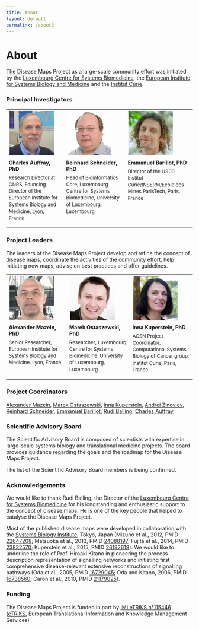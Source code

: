 ```yaml
---
title: About
layout: default
permalink: /about3
---
```

       
# About
        
The Disease Maps Project as a large-scale community effort was initiated by the <a href="http://wwwen.uni.lu/lcsb" target="_blank">Luxembourg Centre for Systems Biomedicine</a>, the <a href="http://www.eisbm.org/" target="_blank">European Institute for Systems Biology and Medicine</a> and the <a href="http://www.institut-curie.org/" target="_blank">Institut Curie</a>.
        
### Principal Investigators

<table>
<tr>
<td style="width: 200px;"><p style="margin:2px; text-align:left;"><img src="../images/teamhq/CharlesAuffray.jpg" width="120"/></p></td>
<td style="width: 200px;"><p style="margin:2px; text-align:left;"><img src="../images/teamhq/ReinhardSchneider.jpg" width="120"/></p></td>
<td style="width: 200px;"><p style="margin:2px; text-align:left;"><img src="../images/teamhq/EmmanuelBarillot.jpg" width="120"/></p></td>
</tr>
<tr>
<td style="width: 200px; text-align:left; vertical-align:top;"><strong>Charles Auffray, PhD</strong><p style="line-height:140%; margin-top:6px; font-size:13px;">Research Director at CNRS, Founding Director of the European Institute for Systems Biology and Medicine, Lyon, France</p></td>
<td style="width: 200px; text-align:left; vertical-align:top;"><strong>Reinhard Schneider, PhD</strong><p style="line-height:140%; margin-top:6px; font-size:13px;">Head of Bioinformatics Core, Luxembourg Centre for Systems Biomedicine, University of Luxembourg, Luxembourg</p></td>
<td style="width: 200px; text-align:left; vertical-align:top;"><strong>Emmanuel Barillot, PhD</strong><p style="line-height:140%; margin-top:6px; font-size:13px;">Director of the U900 Institut Curie/INSERM/Ecole des Mines ParisTech, Paris, France</p></td>
</tr>
</table>
        
### Project Leaders
        
<p>The leaders of the Disease Maps Project develop and refine the concept of disease maps, coordinate the activities of the community effort, help initiating new maps, advise on best practices and offer guidelines.</p>

<table>
<tr>
<td style="width: 200px;"><p style="margin:2px; text-align:left;"><img src="../images/teamhq/AlexanderMazein.jpg" width="120"/></p></td>
<td style="width: 200px;"><p style="margin:2px; text-align:left;"><img src="../images/teamhq/MarekOstaszewski1.jpg" width="120"/></p></td>
<td style="width: 200px;"><p style="margin:2px; text-align:left;"><img src="../images/teamhq/InnaKuperstein.jpg" width="120"/></p></td>
</tr>
<tr>
<td style="width: 200px; text-align:left; vertical-align:top;"><strong>Alexander Mazein, PhD</strong><p style="line-height:140%; margin-top:6px; font-size:13px;">Senior Researcher, European Institute for Systems Biology and Medicine, Lyon, France</p></td>
<td style="width: 200px; text-align:left; vertical-align:top;"><strong>Marek Ostaszewski, PhD</strong><p style="line-height:140%; margin-top:6px; font-size:13px;">Researcher, Luxembourg Centre for Systems Biomedicine, University of Luxembourg, Luxembourg</p></td>
<td style="width: 200px; text-align:left; vertical-align:top;"><strong>Inna Kuperstein, PhD</strong><p style="line-height:140%; margin-top:6px; font-size:13px;">ACSN Project Coordinator, Computational Systems Biology of Cancer group, Institut Curie, Paris, France</p></td>
</tr>
</table>    

### Project Coordinators

[Alexander Mazein](mailto:a.mazein@gmail.com">a.mazein@gmail.com), 
[Marek Ostaszewski](mailto:marek.ostaszewski@uni.lu), 
[Inna Kuperstein](mailto:inna.kuperstein@curie.fr), 
[Andrei Zinoviev](mailto:andrei.zinovyev@curie.fr), 
[Reinhard Schneider](mailto:reinhard.schneider@uni.lu), 
[Emmanuel Barillot](mailto:emmanuel.barillot@curie.fr), 
[Rudi Balling](mailto:rudi.balling@uni.lu), 
[Charles Auffray](mailto:cauffray@eisbm.org)
        
### Scientific Advisory Board

<p>The Scientific Advisory Board is composed of scientists with expertise in large-scale systems biology and translational medicine projects. The board provides guidance regarding the goals and the roadmap for the Disease Maps Project.</p>

<p>The list of the Scientific Advisory Board members is being confirmed.</p>

### Acknowledgements

<p>We would like to thank Rudi Balling, the Director of the <a href="http://lcsb.uni.lu" target="_blank">Luxembourg Centre for Systems Biomedicine</a> for his longstanding and enthusiastic support to the concept of disease maps. He is one of the key people that helped to catalyse the Disease Maps Project.</p>

<p>Most of the published disease maps were developed in collaboration with the <a href="http://www.sbi.jp/" target="_blank">Systems Biology Institute</a>, Tokyo, Japan (Mizuno et al., 2012, PMID <a href="https://www.ncbi.nlm.nih.gov/pubmed/22647208" target="_blank">22647208</a>; Matsuoka et al., 2013, PMID <a href="https://www.ncbi.nlm.nih.gov/pubmed/24088197" target="_blank">24088197</a>; Fujita et al., 2014, PMID <a href="https://www.ncbi.nlm.nih.gov/pubmed/23832570" target="_blank">23832570</a>; Kuperstein et al., 2015, PMID <a href="https://www.ncbi.nlm.nih.gov/pubmed/26192618" target="_blank">26192618</a>). We would like to underline the role of Prof. Hiroaki Kitano in pioneering the process description representation of signalling networks and initiating first comprehensive disease-relevant extensive reconstructions of signalling pathways (Oda et al., 2005, PMID <a href="https://www.ncbi.nlm.nih.gov/pubmed/16729045" target="_blank">16729045</a>; Oda and Kitano, 2006, PMID <a href="https://www.ncbi.nlm.nih.gov/pubmed/16738560" target="_blank">16738560</a>; Caron et al., 2010, PMID <a href="https://www.ncbi.nlm.nih.gov/pubmed/21179025" target="_blank">21179025</a>).</p>

### Funding

The Disease Maps Project is funded in part by [IMI eTRIKS n°115446](http://www.imi.europa.eu/projects-results/project-factsheets/etriks)
([eTRIKS](https://www.etriks.org/), European Translational Information and Knowledge Management Services)
